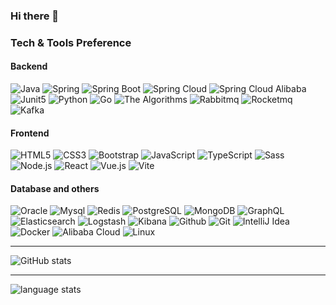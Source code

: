 ### Hi there 👋

<!--
**ItsZhengyd/ItsZhengyd** is a ✨ _special_ ✨ repository because its `README.md` (this file) appears on your GitHub profile.

Here are some ideas to get you started:

- 🔭 I’m currently working on ...
- 🌱 I’m currently learning ...
- 👯 I’m looking to collaborate on ...
- 🤔 I’m looking for help with ...
- 💬 Ask me about ...
- 📫 How to reach me: ...
- 😄 Pronouns: ...
- ⚡ Fun fact: ...
-->
### Tech & Tools Preference
#### Backend
![Java](https://img.shields.io/badge/-Java-F89820?logo=java&logoColor=white)
![Spring](https://img.shields.io/badge/-Spring-6DB33F?logo=spring&logoColor=white)
![Spring Boot](https://img.shields.io/badge/-Spring%20Boot-6DB33F?logo=springboot&logoColor=white)
![Spring Cloud](https://img.shields.io/badge/-Spring%20Cloud-6DB33F?logo=spring&logoColor=white)
![Spring Cloud Alibaba](https://img.shields.io/badge/-Spring%20Cloud%20Alibaba-6DB33F?logo=alibabadotcom&logoColor=white)
![Junit5](https://img.shields.io/badge/-Junit5-25A162?logo=junit5&logoColor=white)
![Python](https://img.shields.io/badge/-Python-3776AB?logo=Python&logoColor=white)
![Go](https://img.shields.io/badge/-Go-00ADD8?logo=Go&logoColor=white)
![The Algorithms](https://img.shields.io/badge/-The%20Algorithms-00BCB4?logo=thealgorithms&logoColor=white)
![Rabbitmq](https://img.shields.io/badge/-Rabbitmq-FF6600?logo=rabbitmq&logoColor=white)
![Rocketmq](https://img.shields.io/badge/-Rocketmq-D77310?logo=apacherocketmq&logoColor=white)
![Kafka](https://img.shields.io/badge/-Kafka-231F20?logo=apachekafka&logoColor=white)

#### Frontend
![HTML5](https://img.shields.io/badge/-HTML5-E34F26?logo=html5&logoColor=white)
![CSS3](https://img.shields.io/badge/-CSS3-1572B6?logo=css3&logoColor=white)
![Bootstrap](https://img.shields.io/badge/-Bootstrap-7952B3?logo=bootstrap&logoColor=white)
![JavaScript](https://img.shields.io/badge/-JavaScript-F7DF1E?logo=JavaScript&logoColor=white)
![TypeScript](https://img.shields.io/badge/-TypeScript-3178C6?logo=TypeScript&logoColor=white)
![Sass](https://img.shields.io/badge/-Sass-CC6699?logo=Sass&logoColor=white)
![Node.js](https://img.shields.io/badge/-Node.js-339933?logo=Node.js&logoColor=white)
![React](https://img.shields.io/badge/-React-000000?logo=React&logoColor=00c8ff)
![Vue.js](https://img.shields.io/badge/-Vue.js-4FC08D?logo=Vue.js&logoColor=white)
![Vite](https://img.shields.io/badge/-Vite-646CFF?logo=vite&logoColor=white)

#### Database and others
![Oracle](https://img.shields.io/badge/-Oracle-F80000?logo=Oracle&logoColor=white)
![Mysql](https://img.shields.io/badge/-Mysql-4479A1?logo=Mysql&logoColor=white)
![Redis](https://img.shields.io/badge/-Redis-DC382D?logo=Redis&logoColor=white)
![PostgreSQL](https://img.shields.io/badge/-PostgreSQL-4169E1?logo=PostgreSQL&logoColor=white)
![MongoDB](https://img.shields.io/badge/-MongoDB-47A248?logo=MongoDB&logoColor=white)
![GraphQL](https://img.shields.io/badge/-GraphQL-E10098?logo=GraphQL&logoColor=white)
![Elasticsearch](https://img.shields.io/badge/-Elasticsearch-005571?logo=elasticsearch&logoColor=white)
![Logstash](https://img.shields.io/badge/-Logstash-005571?logo=logstash&logoColor=white)
![Kibana](https://img.shields.io/badge/-Kibana-005571?logo=kibana&logoColor=white)
![Github](https://img.shields.io/badge/-Github-181717?logo=Github&logoColor=white)
![Git](https://img.shields.io/badge/-Git-F05032?logo=Git&logoColor=white)
![IntelliJ Idea](https://img.shields.io/badge/-IntelliJ%20Idea-000000?logo=intellijidea&logoColor=white)
![Docker](https://img.shields.io/badge/-Docker-2496ED?logo=docker&logoColor=white)
![Alibaba Cloud](https://img.shields.io/badge/-Alibaba%20Cloud-FF4747?logo=alibabacloud&logoColor=white)
![Linux](https://img.shields.io/badge/-Linux-FCC624?logo=linux&logoColor=white)

---

![GitHub stats](https://github-readme-stats.vercel.app/api?username=ItsZhengyd&show_icons=true&hide_border=true&theme=dracula)

---

![language stats](https://github-readme-stats.vercel.app/api/top-langs/?username=ItsZhengyd&theme=dracula)
